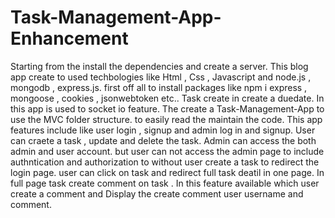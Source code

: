 # Task-Management-App-Enhancement

Starting from the install the dependencies and create a server. 
This blog app create to used techbologies like Html , Css , Javascript and node.js , mongodb , express.js.
first off all to install packages like npm i express , mongoose , cookies , jsonwebtoken etc.. 
Task create in create a duedate.
In this app is used to socket io feature.
The create a Task-Management-App to use the MVC folder structure. to easily read the maintain the code.
This app features include like user login , signup and admin log in and signup.
User can craete a task , update and delete the task.
Admin can access the both admin and user account. but user can not access the admin page to include authntication and authorization to without user create a task to redirect the login page.
user can click on task and redirect full task deatil in one page.
In full page task create comment on task .
In this feature available which user create a comment and Display the create comment user username and comment.
